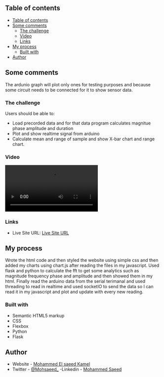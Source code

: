 ## Table of contents

- [Table of contents](#table-of-contents)
- [Some comments](#some-comments)
  - [The challenge](#the-challenge)
  - [Video](#video)
  - [Links](#links)
- [My process](#my-process)
  - [Built with](#built-with)
- [Author](#author)

## Some comments

The ardunio graph will plot only ones for testing purposes and because some circuit needs to be connected for it to show sensor data.

### The challenge

Users should be able to:

- Load precorded data and for that data program calculates magnitue phase amplitude and duration
- Plot and show realtime signal from arduino
- Calculate mean and range of sample and show X-bar chart and range chart.

### Video

![](./20230103_142343.mp4)

### Links

- Live Site URL: [Live Site URL](https://mosaeed15.github.io/SpaceProject/)

## My process

Wrote the html code and then styled the website using simple css and then added my charts using chart.js after reading the files in my javascript.
Used flask and python to calculate the fft to get some analytics such as magnitude frequency phase and amplitude and then showed them in my html.
Finally read the arduino data from the serial terimanal and used threading to read in realtime and used socketIO to send the data so I can read it in my javascript and plot and update with every new reading.

### Built with

- Semantic HTML5 markup
- CSS
- Flexbox
- Python
- Flask

## Author

- Website - [Mohammed El saeed Kamel](https://github.com/moSaeed15)
- Twitter - [@Mohsaeed\_](https://twitter.com/Mohsaeed_)
  -Linkedin - [Mohammed Saeed](https://www.linkedin.com/in/mohammed-saeed-b3507214b/)
